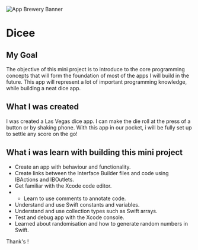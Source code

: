 ![App Brewery Banner](Documentation/AppBreweryBanner.png)

# Dicee

## My Goal

The objective of this mini project is to introduce to the core programming concepts that will form the foundation of most of the apps I will build in the future. This app will represent a lot of important programming knowledge, while building a neat dice app.

## What I was created

I was created a Las Vegas dice app. I can make the die roll at the press of a button or by shaking phone. With this app in our pocket, i will be fully set up to settle any score on the go!


## What i was learn with building this mini project

* Create an app with behaviour and functionality.
* Create links between the Interface Builder files and code using IBActions and IBOutlets.
* Get familiar with the Xcode code editor.
* * Learn to use comments to annotate code.
* Understand and use Swift constants and variables.
* Understand and use collection types such as Swift arrays.
* Test and debug app with the Xcode console.
* Learned about randomisation and how to generate random numbers in Swift.

Thank's !

